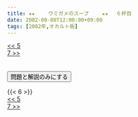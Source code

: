 ```yaml
---
title: ★★　 　ウミガメのスープ　 　★★ 　６杯目
date: 2002-08-08T12:00:00+09:00
tags: [2002年,オカルト板]
---
```

<div class="th_left"><a href="../5"><< 5</a></div>
<div class="th_right"><a href="../7">7 >></a></div>
<br><br>
<script src="../../js/cupsoup.js"></script>
<form>
<input type="button" value="問題と解説のみにする" onClick="toggleCupsoup()">
</form>
{{< 6 >}}
<div class="th_left"><a href="../5"><< 5</a></div>
<div class="th_right"><a href="../7">7 >></a></div>